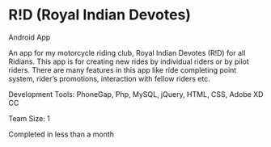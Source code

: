 # R!D (Royal Indian Devotes)

Android App

An app for my motorcycle riding club, Royal Indian Devotes (R!D) for all Ridians. This app is for creating new rides by individual riders or by pilot riders. There are many features in this app like ride completing point system, rider’s promotions, interaction with fellow riders etc.

Development Tools: PhoneGap, Php, MySQL, jQuery, HTML, CSS, Adobe XD CC

Team Size: 1

Completed in less than a month
